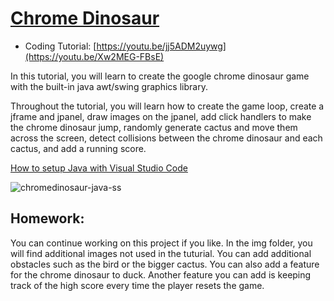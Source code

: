 # [Chrome Dinosaur](https://youtu.be/Xw2MEG-FBsE)
- Coding Tutorial: [https://youtu.be/jj5ADM2uywg](https://youtu.be/Xw2MEG-FBsE)

In this tutorial, you will learn to create the google chrome dinosaur game with the built-in java awt/swing graphics library.

Throughout the tutorial, you will learn how to create the game loop, create a jframe and jpanel, draw images on the jpanel, add click handlers to make the chrome dinosaur jump, randomly generate cactus and move them across the screen, detect collisions between the chrome dinosaur and each cactus, and add a running score. 

[How to setup Java with Visual Studio Code](https://youtu.be/BB0gZFpukJU)

![chromedinosaur-java-ss](https://github.com/ImKennyYip/chrome-dinosaur-java/assets/78777681/3f41b85f-f442-4bee-9b24-2c3e8abbd2fa)

## Homework:
You can continue working on this project if you like. In the img folder, you will find additional images not used in the tuturial. You can add additional obstacles such as the bird or the bigger cactus. You can also add a feature for the chrome dinosaur to duck. Another feature you can add is keeping track of the high score every time the player resets the game.  
